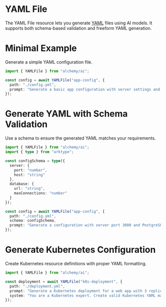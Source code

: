 # YAML File

The YAML File resource lets you generate [YAML](https://yaml.org/) files using AI models. It supports both schema-based validation and freeform YAML generation.

# Minimal Example

Generate a simple YAML configuration file.

```ts
import { YAMLFile } from "alchemy/ai";

const config = await YAMLFile("app-config", {
  path: "./config.yml",
  prompt: "Generate a basic app configuration with server settings and database connection"
});
```

# Generate YAML with Schema Validation

Use a schema to ensure the generated YAML matches your requirements.

```ts
import { YAMLFile } from "alchemy/ai";
import { type } from "arktype";

const configSchema = type({
  server: {
    port: "number",
    host: "string"
  },
  database: {
    url: "string",
    maxConnections: "number"
  }
});

const config = await YAMLFile("app-config", {
  path: "./config.yml",
  schema: configSchema,
  prompt: "Generate a configuration with server port 3000 and PostgreSQL database"
});
```

# Generate Kubernetes Configuration

Create Kubernetes resource definitions with proper YAML formatting.

```ts
import { YAMLFile } from "alchemy/ai";

const deployment = await YAMLFile("k8s-deployment", {
  path: "./deployment.yml",
  prompt: "Generate a Kubernetes deployment for a web app with 3 replicas using nginx:latest",
  system: "You are a Kubernetes expert. Create valid Kubernetes YAML manifests."
});
```
